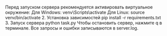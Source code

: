 Перед запуском сервера рекомендуется активировать виртуальное окружение:
Для Windows:
venv\Scripts\activate
Для Linux:
source venv/bin/activate
2. Установка зависимостей
pip install -r requirements.txt
3. Запуск сервера
python task.py
Чтобы остановить сервер, нажмите q в терминале.
Все запросы и ошибки записываются в server.log.
